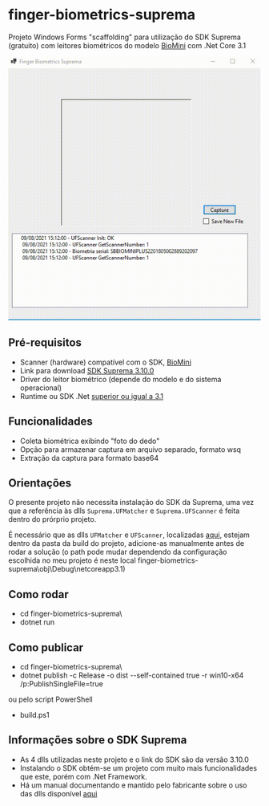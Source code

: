 # finger-biometrics-suprema

Projeto Windows Forms "scaffolding" para utilização do SDK Suprema (gratuito) com leitores biométricos do modelo [BioMini](https://www.suprema-id.com/pt/contents/detail.php?code=010107) com .Net Core 3.1

![image](resources/run.gif)

## Pré-requisitos

* Scanner (hardware) compatível com o SDK, [BioMini](https://www.suprema-id.com/pt/contents/detail.php?code=010107)
* Link para download [SDK Suprema 3.10.0](https://drive.google.com/file/d/1KoeTOaf4aANv1kzSXyPuOxbsyuFIW3-e/view?usp=sharing)
* Driver do leitor biométrico (depende do modelo e do sistema operacional)
* Runtime ou SDK .Net [superior ou igual a 3.1](https://dotnet.microsoft.com/download)

## Funcionalidades

* Coleta biométrica exibindo "foto do dedo"
* Opção para armazenar captura em arquivo separado, formato wsq
* Extração da captura para formato base64

## Orientações

O presente projeto não necessita instalação do SDK da Suprema, uma vez que a referência às dlls `Suprema.UFMatcher` e `Suprema.UFScanner` é feita dentro do prórprio projeto.

É necessário que as dlls `UFMatcher` e `UFScanner`, localizadas [aqui](finger-biometrics-suprema/Resources), estejam dentro da pasta da build do projeto, adicione-as manualmente antes de rodar a solução (o path pode mudar dependendo da configuração escolhida no meu projeto é neste local finger-biometrics-suprema\obj\Debug\netcoreapp3.1)

## Como rodar

* cd finger-biometrics-suprema\
* dotnet run

## Como publicar

* cd finger-biometrics-suprema\
* dotnet publish -c Release -o dist --self-contained true -r win10-x64 /p:PublishSingleFile=true

ou pelo script PowerShell

* build.ps1

## Informações sobre o SDK Suprema

* As 4 dlls utilizadas neste projeto e o link do SDK são da versão 3.10.0
* Instalando o SDK obtém-se um projeto com muito mais funcionalidades que este, porém com .Net Framework.
* Há um manual documentando e mantido pelo fabricante sobre o uso das dlls disponível [aqui](resources/BioMiniSDK_for_Windows_3.9.1_Reference_Manual.pdf)
